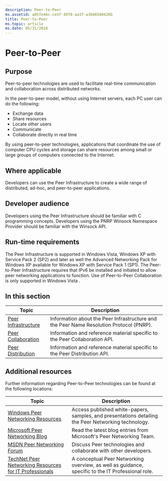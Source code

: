 ```yaml
---
description: Peer-to-Peer
ms.assetid: a85fe46c-ce5f-4978-aa37-a3666560426b
title: Peer-to-Peer
ms.topic: article
ms.date: 05/31/2018
---
```


# Peer-to-Peer

## Purpose

Peer-to-peer technologies are used to facilitate real-time communication and collaboration across distributed networks.

In the peer-to-peer model, without using Internet servers, each PC user can do the following:

-   Exchange data
-   Share resources
-   Locate other users
-   Communicate
-   Collaborate directly in real time

By using peer-to-peer technologies, applications that coordinate the use of computer CPU cycles and storage can share resources among small or large groups of computers connected to the Internet.

## Where applicable

Developers can use the Peer Infrastructure to create a wide range of distributed, ad-hoc, and peer-to-peer applications.

## Developer audience

Developers using the Peer Infrastructure should be familiar with C programming concepts. Developers using the PNRP Winsock Namespace Provider should be familiar with the Winsock API.

## Run-time requirements

The Peer Infrastructure is supported in Windows Vista, Windows XP with Service Pack 2 (SP2) and later as well the Advanced Networking Pack for Windows XP available for Windows XP with Service Pack 1 (SP1). The Peer-to-Peer Infrastructure requires that IPv6 be installed and initiated to allow peer networking applications to function. Use of Peer-to-Peer Collaboration is only supported in Windows Vista .

## In this section



| Topic                                                     | Description                                                                                         |
|-----------------------------------------------------------|-----------------------------------------------------------------------------------------------------|
| [Peer Infrastructure](peer-infrastructure.md)<br/> | Information about the Peer Infrastructure and the Peer Name Resolution Protocol (PNRP). <br/> |
| [Peer Collaboration](peer-collaboration.md)<br/>   | Information and reference material specific to the Peer Collaboration API.<br/>               |
| [Peer Distribution](peer-distribution.md)<br/>     | Information and reference material specific to the Peer Distribution API.<br/>                |



 

## Additional resources

Further information regarding Peer-to-Peer technologies can be found at the following locations:

| Topic                                                                                                          | Description                                                                                                               |
|-----------------------------------------------------------------------------------------------------------|----------------------------------------------------------------------------------------------------------------|
| [Windows Peer Networking Resources](https://www.microsoft.com/p2p)                       | Access published white-papers, samples, and presentations detailing the Peer Networking technology.<br/> |
| [Microsoft Peer Networking Blog](/archive/blogs/p2p/)                          | Read the latest blog entries from Microsoft's Peer Networking Team.<br/>                                 |
| [MSDN Peer Networking Forum](https://social.msdn.microsoft.com/forums/peertopeer/threads/)                              | Discuss Peer technologies and collaborate with other developers.<br/>                                    |
| [TechNet Peer Networking Resources for IT Professionals](https://technet.microsoft.com/library/bb742623.aspx) | A conceptual Peer Networking overview, as well as guidance, specific to the IT Professional role. <br/>  |



 

 

